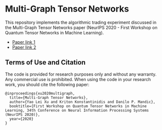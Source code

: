 # Multi-Graph Tensor Networks

This repository implements the algorithmic trading experiment discussed in the Multi-Graph Tensor Networks paper (NeurIPS 2020 - First Workshop on Quantum Tensor Networks in Machine Learning).

- [Paper link 1](https://arxiv.org/abs/2010.13209)
- [Paper link 2](https://tensorworkshop.github.io/NeurIPS2020/accepted_papers/MGTN_final.pdf) 

## Terms of Use and Citation

The code is provided for research purposes only and without any warranty. Any commercial use is prohibited. When using the code in your research work, you should cite the following paper:

```
@inproceedings{xu2020multigraph,
  title={Multi-Graph Tensor Networks},
  author={Yao Lei Xu and Kriton Konstantinidis and Danilo P. Mandic},
  booktitle={First Workshop on Quantum Tensor Networks in Machine Learning, 34th Conference on Neural Information Processing Systems (NeurIPS 2020)},
  year={2020}
}
```
